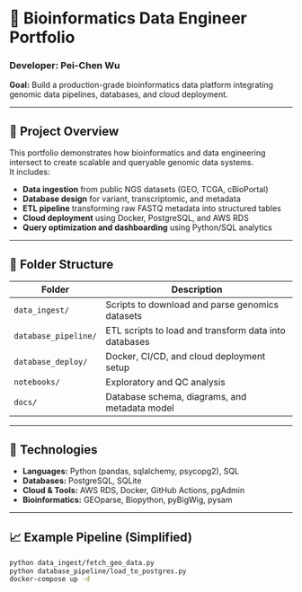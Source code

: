 # 🧬 Bioinformatics Data Engineer Portfolio

### Developer: Pei-Chen Wu  
**Goal:** Build a production-grade bioinformatics data platform integrating genomic data pipelines, databases, and cloud deployment.

---

## 🚀 Project Overview
This portfolio demonstrates how bioinformatics and data engineering intersect to create scalable and queryable genomic data systems.  
It includes:
- **Data ingestion** from public NGS datasets (GEO, TCGA, cBioPortal)
- **Database design** for variant, transcriptomic, and metadata
- **ETL pipeline** transforming raw FASTQ metadata into structured tables
- **Cloud deployment** using Docker, PostgreSQL, and AWS RDS
- **Query optimization and dashboarding** using Python/SQL analytics

---

## 🧩 Folder Structure
| Folder | Description |
|---------|-------------|
| `data_ingest/` | Scripts to download and parse genomics datasets |
| `database_pipeline/` | ETL scripts to load and transform data into databases |
| `database_deploy/` | Docker, CI/CD, and cloud deployment setup |
| `notebooks/` | Exploratory and QC analysis |
| `docs/` | Database schema, diagrams, and metadata model |

---

## 🧠 Technologies
- **Languages:** Python (pandas, sqlalchemy, psycopg2), SQL  
- **Databases:** PostgreSQL, SQLite  
- **Cloud & Tools:** AWS RDS, Docker, GitHub Actions, pgAdmin  
- **Bioinformatics:** GEOparse, Biopython, pyBigWig, pysam  

---

## 📈 Example Pipeline (Simplified)
```bash
python data_ingest/fetch_geo_data.py
python database_pipeline/load_to_postgres.py
docker-compose up -d
